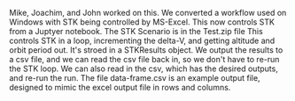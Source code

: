 Mike, Joachim, and John worked on this.
We converted a workflow used on Windows with STK being controlled by MS-Excel.
This now controls STK from a Juptyer notebook.
The STK Scenario is in the Test.zip file
This controls STK in a loop, incrementing the delta-V, and getting altitude and orbit period out.
It's stroed in a STKResults object.
We output the results to a csv file, and we can read the csv file back in, so we don't have to re-run the STK loop.
We can also read in the csv, which has the desired outputs, and re-run the run.
The file data-frame.csv is an example output file, designed to mimic the excel output file in rows and columns.
